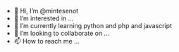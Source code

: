 - 👋 Hi, I’m @mintesenot
- 👀 I’m interested in ...
- 🌱 I’m currently learning python and php and javascript
- 💞️ I’m looking to collaborate on ...
- 📫 How to reach me ...

<!---
mintesenot/mintesenot is a ✨ special ✨ repository because its `README.md` (this file) appears on your GitHub profile.
You can click the Preview link to take a look at your changes.
--->
